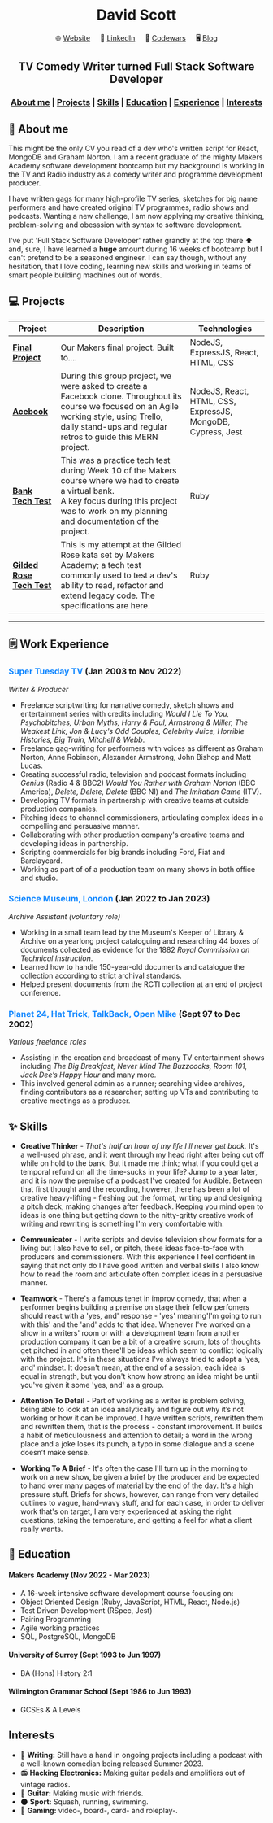 
<h1 align="center">David Scott</h1>

<div align="center">

🌐&nbsp;[Website](http://www.crockattandscott.co.uk/)&nbsp;&nbsp;&nbsp;&nbsp;&nbsp;🔗&nbsp;[LinkedIn](https://uk.linkedin.com/in/david-scott-752332137)&nbsp;&nbsp;&nbsp;&nbsp;&nbsp;🥋&nbsp;[Codewars](https://www.codewars.com/users/sirdavy)&nbsp;&nbsp;&nbsp;&nbsp;&nbsp;🖥️&nbsp;[Blog](https://medium.com/@sirdavy)

</div>

## <div align="center">TV Comedy Writer turned Full Stack Software Developer</div>
<div align="center">

### [About me](#about_me) | [Projects](#projects) | [Skills](#skills) | [Education](#education) | [Experience](#experience) | [Interests](#interests)

</div>

## 🔎 **About me**

This might be the only CV you read of a dev who's written script for React, MongoDB and Graham Norton. I am a recent graduate of the mighty Makers Academy software development bootcamp but my background is working in the TV and Radio industry as a comedy writer and programme development producer.

I have written gags for many high-profile TV series, sketches for big name performers and have created original TV programmes, radio shows and podcasts. Wanting a new challenge, I am now applying my creative thinking, problem-solving and obesssion with syntax to software development.

 I've put 'Full Stack Software Developer' rather grandly at the top there ⬆️ and, sure, I have learned a **huge** amount during 16 weeks of bootcamp but I can't pretend to be a seasoned engineer. I can say though, without any hesitation, that I love coding, learning new skills and working in teams of smart people building machines out of words. 

## 💻 **Projects**
| Project | Description | Technologies |
|---  |---  |---  |
| [**Final Project**](https://github.com/sirdavy) | Our Makers final project. Built to....  | NodeJS, ExpressJS, React, HTML, CSS |
| [**Acebook**](https://github.com/sirdavy/acebook-team-water) | During this group project, we were asked to create a Facebook clone. Throughout its course we focused on an Agile working style, using Trello, daily stand-ups and regular retros to guide this MERN project. | NodeJS, React, HTML, CSS, ExpressJS, MongoDB, Cypress, Jest |
| [**Bank Tech Test**](https://github.com/sirdavy/bank-tech-test) | This was a practice tech test during Week 10 of the Makers course where we had to create a virtual bank. <br> A key focus during this project was to work on my planning and documentation of the project. | Ruby |
| [**Gilded Rose Tech Test**](https://github.com/sirdavy/gilded-rose-tech-test-ruby) | This is my attempt at the Gilded Rose kata set by Makers Academy; a tech test commonly used to test a dev's ability to read, refactor and extend legacy code. The specifications are here.| Ruby |
----


## 🗒️ Work Experience
### <span style="color: #1589FF;">**Super Tuesday TV**</span> (Jan 2003 to Nov 2022) <br> 
*Writer & Producer*
* Freelance scriptwriting for narrative comedy, sketch shows and entertainment series with credits including *Would I Lie To You, Psychobitches, Urban Myths, Harry & Paul, Armstrong & Miller, The Weakest Link, Jon & Lucy's Odd Couples, Celebrity Juice, Horrible Histories, Big Train, Mitchell & Webb*.
* Freelance gag-writing for performers with voices as different as Graham Norton, Anne Robinson, Alexander Armstrong, John Bishop and Matt Lucas.
* Creating successful radio, television and podcast formats including *Genius* (Radio 4 & BBC2) *Would You Rather with Graham Norton* (BBC America), *Delete, Delete, Delete* (BBC NI) and *The Imitation Game* (ITV).
* Developing TV formats in partnership with creative teams at outside production companies.
* Pitching ideas to channel commissioners, articulating complex ideas in a compelling and persuasive manner.
* Collaborating with other production company's creative teams and developing ideas in partnership.
* Scripting commercials for big brands including Ford, Fiat and Barclaycard.
* Working as part of of a production team on many shows in both office and studio.

### <span style="color: #1589FF;">**Science Museum, London**</span> (Jan 2022 to Jan 2023) <br> 
*Archive Assistant (voluntary role)*
* Working in a small team lead by the Museum's Keeper of Library & Archive on a yearlong project cataloguing and researching 44 boxes of documents collected as evidence for the 1882 *Royal Commission on Technical Instruction*. 
* Learned how to handle 150-year-old documents and catalogue the collection according to strict archival standards.
* Helped present documents from the RCTI collection at an end of project conference.

### <span style="color: #1589FF;">**Planet 24, Hat Trick, TalkBack, Open Mike**</span> (Sept 97 to Dec 2002) <br> 
*Various freelance roles*
* Assisting in the creation and broadcast of many TV entertainment shows including *The Big Breakfast, Never Mind The Buzzcocks, Room 101, Jack Dee’s Happy Hour* and many more. 
* This involved general admin as a runner; searching video archives, finding contributors as a researcher; setting up VTs and contributing to creative meetings as a producer.

## ✨ Skills
* **Creative Thinker** - *That's half an hour of my life I'll never get back.* It's a well-used phrase, and it went through my head right after being cut off while on hold to the bank. But it made me think; what if you could get a temporal refund on all the time-sucks in your life? Jump to a year later, and it is now the premise of a podcast I've created for Audible. Between that first thought and the recording, however, there has been a lot of creative heavy-lifting - fleshing out the format, writing up and designing a pitch deck, making changes after feedback. Keeping you mind open to ideas is one thing but getting down to the nitty-gritty creative work of writing and rewriting is something I'm very comfortable with. 

* **Communicator** - I write scripts and devise television show formats for a living but I also have to sell, or pitch, these ideas face-to-face with producers and commissioners. With this experience I feel confident in saying that not only do I have good written and verbal skills I also know how to read the room and articulate often complex ideas in a persuasive manner. 

* **Teamwork** - There's a famous tenet in improv comedy, that when a performer begins building a premise on stage their fellow perfomers should react with a 'yes, and' response - 'yes' meaning'I'm going to run with this' and the 'and' adds to that idea. Whenever I've worked on a show in a writers' room or with a development team from another production company it can be a bit of a creative scrum, lots of thoughts get pitched in and often there'll be ideas which seem to conflict logically with the project. It's in these situations I've always tried to adopt a 'yes, and' mindset. It doesn't mean, at the end of a session, each idea is equal in strength, but you don't know how strong an idea might be until you've given it some 'yes, and' as a group.

* **Attention To Detail** - Part of working as a writer is problem solving, being able to look at an idea analytically and figure out why it’s not working or how it can be improved. I have written scripts, rewritten them and rewritten them, that is the process - constant improvement. It builds a habit of meticulousness and attention to detail; a word in the wrong place and a joke loses its punch, a typo in some dialogue and a scene doesn’t make sense.
  
* **Working To A Brief** - It's often the case I'll turn up in the morning to work on a new show, be given a brief by the producer and be expected to hand over many pages of material by the end of the day. It's a high pressure stuff. Briefs for shows, however, can range from very detailed outlines to vague, hand-wavy stuff, and for each case, in order to deliver work that's on target, I am very experienced at asking the right questions, taking the temperature, and getting a feel for what a client really wants.

## 🎒 Education

#### **Makers Academy** (Nov 2022 - Mar 2023)
- A 16-week intensive software development course focusing on:
- Object Oriented Design (Ruby, JavaScript, HTML, React, Node.js)
- Test Driven Development (RSpec, Jest)
- Pairing Programming 
- Agile working practices
- SQL, PostgreSQL, MongoDB

#### **University of Surrey** (Sept 1993 to Jun 1997)
- BA (Hons) History 2:1


#### **Wilmington Grammar School** (Sept 1986 to Jun 1993)
- GCSEs & A Levels


## Interests
*  📝 **Writing:** Still have a hand in ongoing projects including a podcast with a well-known comedian being released  Summer 2023.
* 📻 **Hacking Electronics:** Making guitar pedals and amplifiers out of vintage radios.
* 🎸 **Guitar:** Making music with friends.
* 🌑 **Sport:** Squash, running, swimming.
* 🎲 **Gaming:** video-, board-, card- and roleplay-.